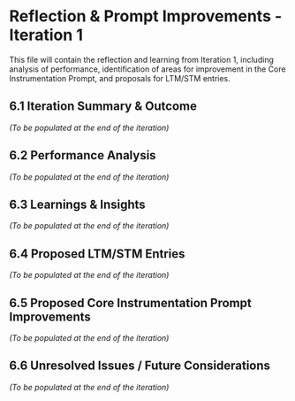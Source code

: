 # Reflection & Prompt Improvements - Iteration 1

This file will contain the reflection and learning from Iteration 1, including analysis of performance, identification of areas for improvement in the Core Instrumentation Prompt, and proposals for LTM/STM entries.

## 6.1 Iteration Summary & Outcome

*(To be populated at the end of the iteration)*

## 6.2 Performance Analysis

*(To be populated at the end of the iteration)*

## 6.3 Learnings & Insights

*(To be populated at the end of the iteration)*

## 6.4 Proposed LTM/STM Entries

*(To be populated at the end of the iteration)*

## 6.5 Proposed Core Instrumentation Prompt Improvements

*(To be populated at the end of the iteration)*

## 6.6 Unresolved Issues / Future Considerations

*(To be populated at the end of the iteration)*